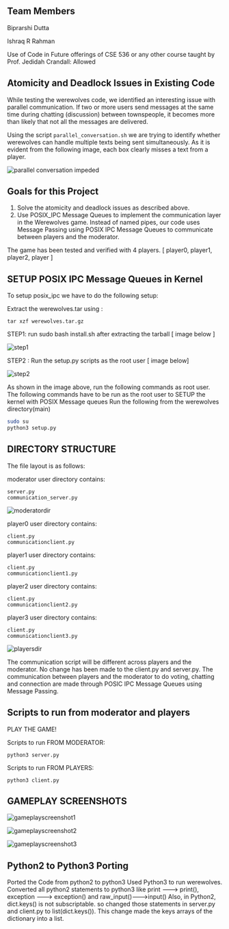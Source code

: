 ## Team Members
Biprarshi Dutta

Ishraq R Rahman

Use of Code in Future offerings of CSE 536 or any other course taught by Prof. Jedidah Crandall: Allowed

## Atomicity and Deadlock Issues in Existing Code

While testing the werewolves code, we identified an interesting issue with parallel communication. If two or more users send messages at the same time during chatting (discussion) between townspeople, it becomes more than likely that not all the messages are delivered.

Using the script `parallel_conversation.sh` we are trying to identify whether werewolves can handle multiple texts being sent simultaneously. As it is evident from the following image, each box clearly misses a text from a player.

![parallel conversation impeded](https://github.com/BiprarshiD/AOS-backup/assets/46216520/a630c5fd-bff7-475b-b9d9-5a7e8fec6fe1)


## Goals for this Project
1. Solve the atomicity and deadlock issues as described above.
2. Use POSIX_IPC Message Queues to implement the communication layer in the Werewolves game. Instead of named pipes, our code uses Message Passing using POSIX IPC Message Queues to communicate between players and the moderator.


The game has been tested and verified with 4 players. [ player0, player1, player2, player ]


## SETUP POSIX IPC Message Queues in Kernel

To setup posix_ipc we have to do the following setup:

Extract the werewolves.tar using :

```tar xzf werewolves.tar.gz```


STEP1:  run sudo bash install.sh after extracting the tarball [ image below ]


![step1](https://github.com/BiprarshiD/AOS-backup/assets/46216520/04116fc4-f615-431c-b3b5-60050a1bf7ea)


STEP2 : Run the setup.py scripts as the root user [ image below]

![step2](https://github.com/BiprarshiD/AOS-backup/assets/46216520/cc2bc066-7f9b-45f7-8ac8-b2f591becb81)

As shown in the image above, run the following commands as root user.
The following commands have to be run as the root user to SETUP the kernel with POSIX Message queues
Run the following from the werewolves directory(main)
```bash
sudo su
python3 setup.py
```


## DIRECTORY STRUCTURE

The file layout is as follows:

moderator user directory contains:

```
server.py
communication_server.py
```
![moderatordir](https://github.com/BiprarshiD/AOS-backup/assets/46216520/3dfd353c-ffd5-488a-ab19-053c8a8b924f)


player0 user directory contains:
```
client.py
communicationclient.py
```

player1 user directory contains:
```
client.py
communicationclient1.py
```

player2 user directory contains:
```
client.py
communicationclient2.py
```

player3 user directory contains:
```
client.py
communicationclient3.py
```
![playersdir](https://github.com/BiprarshiD/AOS-backup/assets/46216520/e8a542db-c821-4e53-8a60-a862af1602c6)



The communication script will be different across players and the moderator. No change has been made to the client.py and server.py. The communication between
players and the moderator to do voting, chatting and connection are made through POSIC IPC Message Queues using Message Passing.


## Scripts to run from moderator and players

PLAY THE GAME!

Scripts to run FROM MODERATOR:
```
python3 server.py
```

Scripts to run FROM PLAYERS:
```
python3 client.py
```

## GAMEPLAY SCREENSHOTS

![gameplayscreenshot1](https://github.com/BiprarshiD/AOS-backup/assets/46216520/826edbf6-beda-4bb3-812e-68119cc4868e)


![gameplayscreenshot2](https://github.com/BiprarshiD/AOS-backup/assets/46216520/c0284d8e-90f5-4327-9f6c-b48f9a145d43)


![gameplayscreenshot3](https://github.com/BiprarshiD/AOS-backup/assets/46216520/e794633f-1ba5-492e-9455-a463734c7576)


## Python2 to Python3 Porting

Ported the Code from python2 to python3
Used Python3 to run werewolves. Converted all python2 statements to python3 like print ---> print(), exception ---> exception() and raw_input()--->input()
Also, in Python2, dict.keys() is not subscriptable. so changed those statements in server.py and client.py to list(dict.keys()). This change made the keys arrays of the dictionary into a list.

